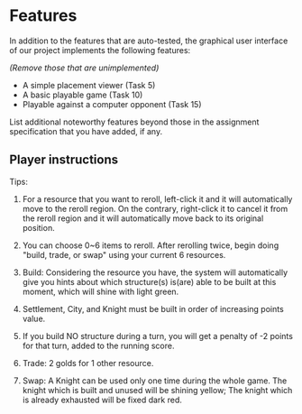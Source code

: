 # Features

In addition to the features that are auto-tested, the graphical user interface
of our project implements the following features:

*(Remove those that are unimplemented)*

 - A simple placement viewer (Task 5)
 - A basic playable game (Task 10)
 - Playable against a computer opponent (Task 15)

List additional noteworthy features beyond those in the assignment
specification that you have added, if any.

## Player instructions

Tips:

1. For a resource that you want to reroll, left-click it and it will automatically move to the reroll region. On the contrary, right-click it to cancel it from the reroll region and it will automatically move back to its original position.

2. You can choose 0~6 items to reroll. After rerolling twice, begin doing "build, trade, or swap" using your current 6 resources.

3. Build: Considering the resource you have, the system will automatically give you hints about which structure(s) is(are) able to be built at this moment, which will shine with light green.

4. Settlement, City, and Knight must be built in order of increasing points value.

5. If you build NO structure during a turn, you will get a penalty of -2 points for that turn, added to the running score.

6. Trade: 2 golds for 1 other resource.

7. Swap: A Knight can be used only one time during the whole game. The knight which is built and unused will be shining yellow; The knight which is already exhausted will be fixed dark red.
